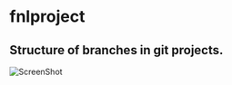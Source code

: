 # fnlproject


## Structure of branches in git projects.
![ScreenShot](https://github.com/vovasazonov/images-in-readme/blob/master/git%20structure.png?raw=true)
